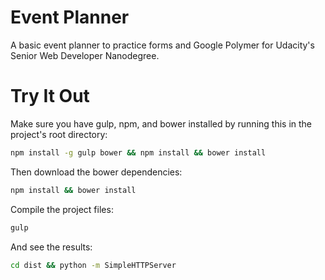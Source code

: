 # Event Planner

A basic event planner to practice forms and Google Polymer for
Udacity's Senior Web Developer Nanodegree.

# Try It Out

Make sure you have gulp, npm, and bower installed by running this in the
project's root directory:

```sh
npm install -g gulp bower && npm install && bower install
```

Then download the bower dependencies:

```sh
npm install && bower install
```

Compile the project files:

```sh
gulp
```

And see the results:

```sh
cd dist && python -m SimpleHTTPServer
```
